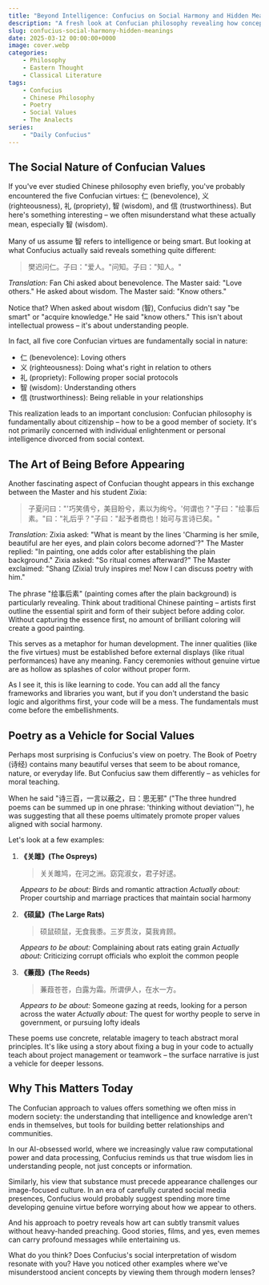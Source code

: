 ```yaml
---
title: "Beyond Intelligence: Confucius on Social Harmony and Hidden Meanings"
description: "A fresh look at Confucian philosophy revealing how concepts like wisdom (智) are about social relationships rather than intellect, and how poetry served as a vehicle for moral teachings."
slug: confucius-social-harmony-hidden-meanings
date: 2025-03-12 00:00:00+0000
image: cover.webp
categories:
    - Philosophy
    - Eastern Thought
    - Classical Literature
tags:
    - Confucius
    - Chinese Philosophy
    - Poetry
    - Social Values
    - The Analects
series:
    - "Daily Confucius"
---
```


## The Social Nature of Confucian Values

If you've ever studied Chinese philosophy even briefly, you've probably encountered the five Confucian virtues: 仁 (benevolence), 义 (righteousness), 礼 (propriety), 智 (wisdom), and 信 (trustworthiness). But here's something interesting – we often misunderstand what these actually mean, especially 智 (wisdom).

Many of us assume 智 refers to intelligence or being smart. But looking at what Confucius actually said reveals something quite different:

> 樊迟问仁。子曰："爱人。"问知。子曰："知人。"

*Translation:* Fan Chi asked about benevolence. The Master said: "Love others." He asked about wisdom. The Master said: "Know others."

Notice that? When asked about wisdom (智), Confucius didn't say "be smart" or "acquire knowledge." He said "know others." This isn't about intellectual prowess – it's about understanding people.

In fact, all five core Confucian virtues are fundamentally social in nature:

- 仁 (benevolence): Loving others
- 义 (righteousness): Doing what's right in relation to others
- 礼 (propriety): Following proper social protocols
- 智 (wisdom): Understanding others
- 信 (trustworthiness): Being reliable in your relationships

This realization leads to an important conclusion: Confucian philosophy is fundamentally about citizenship – how to be a good member of society. It's not primarily concerned with individual enlightenment or personal intelligence divorced from social context.

## The Art of Being Before Appearing

Another fascinating aspect of Confucian thought appears in this exchange between the Master and his student Zixia:

> 子夏问曰："'巧笑倩兮，美目盼兮，素以为绚兮。'何谓也？"子曰："绘事后素。"曰："礼后乎？"子曰："起予者商也！始可与言诗已矣。"

*Translation:* Zixia asked: "What is meant by the lines 'Charming is her smile, beautiful are her eyes, and plain colors become adorned'?" The Master replied: "In painting, one adds color after establishing the plain background." Zixia asked: "So ritual comes afterward?" The Master exclaimed: "Shang (Zixia) truly inspires me! Now I can discuss poetry with him."

The phrase "绘事后素" (painting comes after the plain background) is particularly revealing. Think about traditional Chinese painting – artists first outline the essential spirit and form of their subject before adding color. Without capturing the essence first, no amount of brilliant coloring will create a good painting.

This serves as a metaphor for human development. The inner qualities (like the five virtues) must be established before external displays (like ritual performances) have any meaning. Fancy ceremonies without genuine virtue are as hollow as splashes of color without proper form.

As I see it, this is like learning to code. You can add all the fancy frameworks and libraries you want, but if you don't understand the basic logic and algorithms first, your code will be a mess. The fundamentals must come before the embellishments.

## Poetry as a Vehicle for Social Values

Perhaps most surprising is Confucius's view on poetry. The Book of Poetry (诗经) contains many beautiful verses that seem to be about romance, nature, or everyday life. But Confucius saw them differently – as vehicles for moral teaching.

When he said "诗三百，一言以蔽之，曰：思无邪" ("The three hundred poems can be summed up in one phrase: 'thinking without deviation'"), he was suggesting that all these poems ultimately promote proper values aligned with social harmony.

Let's look at a few examples:

1. **《关雎》(The Ospreys)**
   > 关关雎鸠，在河之洲。窈窕淑女，君子好逑。

   *Appears to be about:* Birds and romantic attraction
   *Actually about:* Proper courtship and marriage practices that maintain social harmony

2. **《硕鼠》(The Large Rats)**
   > 硕鼠硕鼠，无食我黍。三岁贯汝，莫我肯顾。

   *Appears to be about:* Complaining about rats eating grain
   *Actually about:* Criticizing corrupt officials who exploit the common people

3. **《蒹葭》(The Reeds)**
   > 蒹葭苍苍，白露为霜。所谓伊人，在水一方。

   *Appears to be about:* Someone gazing at reeds, looking for a person across the water
   *Actually about:* The quest for worthy people to serve in government, or pursuing lofty ideals

These poems use concrete, relatable imagery to teach abstract moral principles. It's like using a story about fixing a bug in your code to actually teach about project management or teamwork – the surface narrative is just a vehicle for deeper lessons.

## Why This Matters Today

The Confucian approach to values offers something we often miss in modern society: the understanding that intelligence and knowledge aren't ends in themselves, but tools for building better relationships and communities.

In our AI-obsessed world, where we increasingly value raw computational power and data processing, Confucius reminds us that true wisdom lies in understanding people, not just concepts or information.

Similarly, his view that substance must precede appearance challenges our image-focused culture. In an era of carefully curated social media presences, Confucius would probably suggest spending more time developing genuine virtue before worrying about how we appear to others.

And his approach to poetry reveals how art can subtly transmit values without heavy-handed preaching. Good stories, films, and yes, even memes can carry profound messages while entertaining us.

What do you think? Does Confucius's social interpretation of wisdom resonate with you? Have you noticed other examples where we've misunderstood ancient concepts by viewing them through modern lenses?
